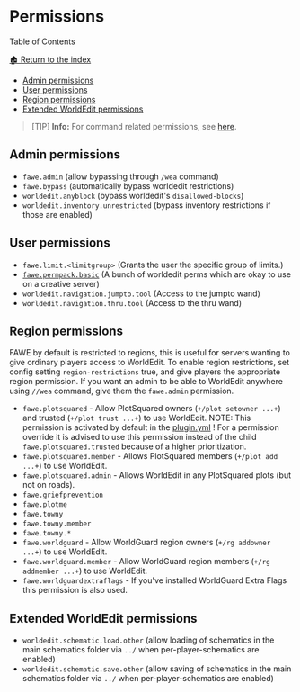 # Permissions

Table of Contents

[🏠 Return to the index](../README.md)

- [Admin permissions](#admin-permissions)
- [User permissions](#user-permissions)
- [Region permissions](#region-permissions)
- [Extended WorldEdit permissions](#extended-worldedit-permissions)

> [TIP] **Info:** For command related permissions, see [here](../basic-commands/main-commands-and-permissions.adoc).

## Admin permissions

- `fawe.admin` (allow bypassing through `/wea` command)
- `fawe.bypass` (automatically bypass worldedit restrictions)
- `worldedit.anyblock` (bypass worldedit's `disallowed-blocks`)
- `worldedit.inventory.unrestricted` (bypass inventory restrictions if those are enabled)

## User permissions

- `fawe.limit.<limitgroup>` (Grants the user the specific group of limits.)
- [`fawe.permpack.basic`](https://github.com/IntellectualSites/FastAsyncWorldEdit/blob/main/worldedit-bukkit/src/main/resources/plugin.yml#L31) (A bunch of worldedit perms which are okay to use on a creative server)
- `worldedit.navigation.jumpto.tool` (Access to the jumpto wand)
- `worldedit.navigation.thru.tool` (Access to the thru wand)

## Region permissions

FAWE by default is restricted to regions, this is useful for servers wanting to give ordinary players access to WorldEdit.  To enable region restrictions, set config setting `region-restrictions` true, and give players the appropriate region permission.  If you want an admin to be able to WorldEdit anywhere using `//wea` command, give them the `fawe.admin` permission.

- `fawe.plotsquared` - Allow PlotSquared owners (`+/plot setowner ...+`) and trusted (`+/plot trust ...+`) to use WorldEdit. NOTE: This permission is activated by default in the [plugin.yml](https://github.com/IntellectualSites/FastAsyncWorldEdit/blob/e40a657faf993536133b2e1bbe771a5c96619bd7/worldedit-bukkit/src/main/resources/plugin.yml#L14-L17) ! For a permission override it is advised to use this permission instead of the child `fawe.plotsquared.trusted` because of a higher prioritization.
- `fawe.plotsquared.member` - Allows PlotSquared members (`+/plot add ...+`) to use WorldEdit.
- `fawe.plotsquared.admin` - Allows WorldEdit in any PlotSquared plots (but not on roads).
- `fawe.griefprevention`
- `fawe.plotme`
- `fawe.towny`
- `fawe.towny.member`
- `fawe.towny.*`
- `fawe.worldguard` - Allow WorldGuard region owners (`+/rg addowner ...+`) to use WorldEdit.
- `fawe.worldguard.member` - Allow WorldGuard region members (`+/rg addmember ...+`) to use WorldEdit.
- `fawe.worldguardextraflags` - If you've installed WorldGuard Extra Flags this permission is also used.

## Extended WorldEdit permissions

- `worldedit.schematic.load.other` (allow loading of schematics in the main schematics folder via `../` when per-player-schematics are enabled)
- `worldedit.schematic.save.other` (allow saving of schematics in the main schematics folder via `../` when per-player-schematics are enabled)
